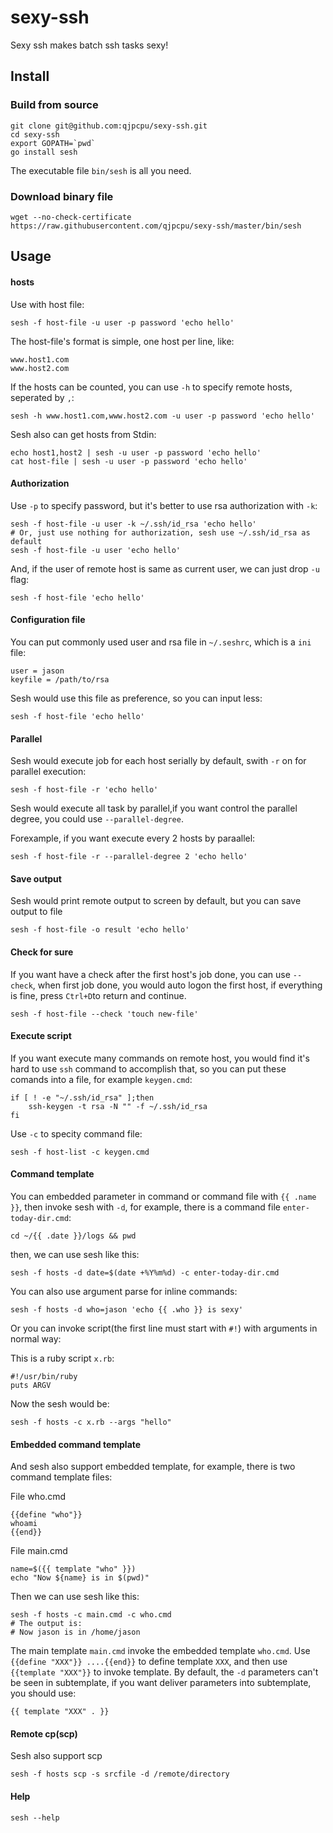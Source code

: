 sexy-ssh
========

Sexy ssh makes batch ssh tasks sexy!

## Install

### Build from source

	git clone git@github.com:qjpcpu/sexy-ssh.git
	cd sexy-ssh
	export GOPATH=`pwd`
	go install sesh
	
The executable file `bin/sesh` is all you need.

### Download binary file

    wget --no-check-certificate https://raw.githubusercontent.com/qjpcpu/sexy-ssh/master/bin/sesh

## Usage

#### hosts

Use with host file:

	sesh -f host-file -u user -p password 'echo hello'
	
The host-file's format is simple, one host per line, like:

	www.host1.com
	www.host2.com

If the hosts can be counted, you can use `-h` to specify remote hosts, seperated by `,`:

	sesh -h www.host1.com,www.host2.com -u user -p password 'echo hello'

Sesh also can get hosts from Stdin:
    
    echo host1,host2 | sesh -u user -p password 'echo hello'
    cat host-file | sesh -u user -p password 'echo hello'

#### Authorization
Use `-p` to specify password, but it's better to use rsa authorization with `-k`:

	sesh -f host-file -u user -k ~/.ssh/id_rsa 'echo hello'
	# Or, just use nothing for authorization, sesh use ~/.ssh/id_rsa as default
	sesh -f host-file -u user 'echo hello'

And, if the user of remote host is same as current user, we can just drop `-u` flag:

	sesh -f host-file 'echo hello'

#### Configuration file

You can put commonly used user and rsa file in `~/.seshrc`, which is a `ini` file:

    user = jason
    keyfile = /path/to/rsa
	
Sesh would use this file as preference, so you can input less:

	sesh -f host-file 'echo hello'
	
#### Parallel

Sesh would execute job for each host serially by default, swith `-r` on for parallel execution:

	sesh -f host-file -r 'echo hello'
	
Sesh would execute all task by parallel,if you want control the parallel degree, you could use `--parallel-degree`.

Forexample, if you want execute every 2 hosts by paraallel:

    sesh -f host-file -r --parallel-degree 2 'echo hello'

#### Save output

Sesh would print remote output to screen by default, but you can save output to file
	
	sesh -f host-file -o result 'echo hello'
	
#### Check for sure

If you want have a check after the first host's job done, you can use `--check`, when  first job done, you would auto logon the first host, if everything is fine, press `Ctrl+D`to return and continue.

	sesh -f host-file --check 'touch new-file'
	
#### Execute script

If you want execute many commands on remote host, you would find it's hard to use `ssh` command to accomplish that, so you can put these comands into a file, for example `keygen.cmd`:

	if [ ! -e "~/.ssh/id_rsa" ];then
        ssh-keygen -t rsa -N "" -f ~/.ssh/id_rsa
	fi

Use `-c` to specity command file:

	sesh -f host-list -c keygen.cmd
	
#### Command template

You can embedded parameter in command or command file with `{{ .name }}`, then invoke sesh with `-d`, for example, there is a command file `enter-today-dir.cmd`:

	cd ~/{{ .date }}/logs && pwd

then, we can use sesh like this:

	sesh -f hosts -d date=$(date +%Y%m%d) -c enter-today-dir.cmd
	
You can also use argument parse for inline commands:

	sesh -f hosts -d who=jason 'echo {{ .who }} is sexy'
	
Or you can invoke script(the first line must start with `#!`) with arguments in normal way:

This is a ruby script `x.rb`:

    #!/usr/bin/ruby
    puts ARGV
    
Now the sesh would be:

	sesh -f hosts -c x.rb --args "hello"

#### Embedded command template

And sesh also support embedded template, for example, there is two command template files:

File who.cmd

	{{define "who"}}
	whoami
	{{end}}
	
File main.cmd

	name=$({{ template "who" }})
	echo "Now ${name} is in $(pwd)"

Then we can use sesh like this:

	sesh -f hosts -c main.cmd -c who.cmd
	# The output is:
	# Now jason is in /home/jason
	
The main template `main.cmd` invoke the embedded template `who.cmd`. Use `{{define "XXX"}} ....{{end}}` to define template `XXX`, and then use `{{template "XXX"}}` to invoke template. By default, the `-d` parameters can't be seen in subtemplate, if you want deliver parameters into subtemplate, you should use:

	{{ template "XXX" . }}
	

#### Remote cp(scp)

Sesh also support scp

    sesh -f hosts scp -s srcfile -d /remote/directory


#### Help

	sesh --help
